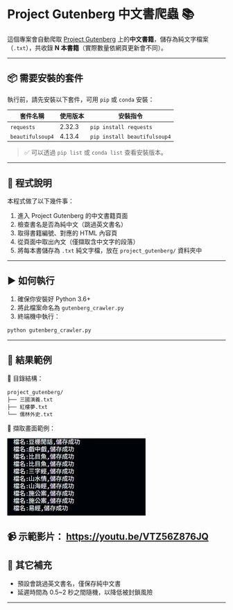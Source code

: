 # Project Gutenberg 中文書爬蟲 📚

這個專案會自動爬取 [Project Gutenberg](https://www.gutenberg.org/browse/languages/zh) 上的**中文書籍**，儲存為純文字檔案（`.txt`），共收錄 **N 本書籍**（實際數量依網頁更新會不同）。

---

## 📦 需要安裝的套件

執行前，請先安裝以下套件，可用 `pip` 或 `conda` 安裝：

| 套件名稱         | 使用版本 | 安裝指令                          |
|------------------|--------------|-----------------------------------|
| `requests`       | 2.32.3          | `pip install requests`           |
| `beautifulsoup4` | 4.13.4          | `pip install beautifulsoup4`     |


> ✅ 可以透過 `pip list` 或 `conda list` 查看安裝版本。

---

## 🧠 程式說明

本程式做了以下幾件事：

1. 進入 Project Gutenberg 的中文書籍頁面
2. 檢查書名是否為純中文（跳過英文書名）
3. 取得書籍編號、對應的 HTML 內容頁
4. 從頁面中取出內文（僅擷取含中文字的段落）
5. 將每本書儲存為 `.txt` 純文字檔，放在 `project_gutenberg/` 資料夾中

---

## ▶️ 如何執行

1. 確保你安裝好 Python 3.6+
2. 將此檔案命名為 `gutenberg_crawler.py`
3. 終端機中執行：

```bash
python gutenberg_crawler.py
```
---
## 📁 結果範例
📂 目錄結構：
```
project_gutenberg/
├── 三國演義.txt
├── 紅樓夢.txt
└── 儒林外史.txt
```
📸 擷取畫面範例：

![示範圖片](https://github.com/JohnnyHuang0515/project_gutenberg/blob/main/project_gutenberg/demo.png?raw=true)

📹 示範影片：
https://youtu.be/VTZ56Z876JQ
---

## 📝 其它補充
* 預設會跳過英文書名，僅保存純中文書
* 延遲時間為 0.5~2 秒之間隨機，以降低被封鎖風險

---
